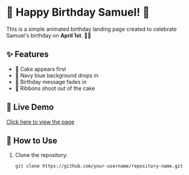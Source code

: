 # 🎉 Happy Birthday Samuel! 🎂  

This is a simple animated birthday landing page created to celebrate Samuel's birthday on **April 1st**. 🎈🎊  

## ✨ Features  
- 🎂 Cake appears first  
- 🎨 Navy blue background drops in  
- 📝 Birthday message fades in  
- 🎀 Ribbons shoot out of the cake  

## 🚀 Live Demo  
[Click here to view the page](https://github.com/Uthman-170-cpu/Pabs-birthday.git/)  

## 📜 How to Use  
1. Clone the repository:  
   ```sh
   git clone https://github.com/your-username/repository-name.git
